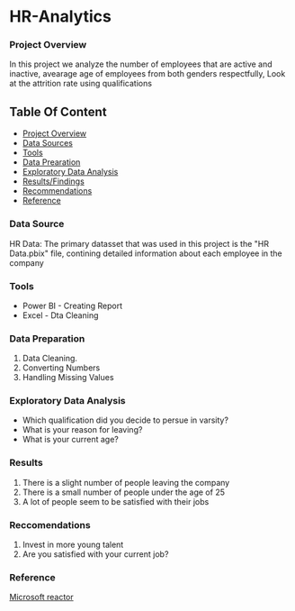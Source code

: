 # HR-Analytics

### Project Overview

In this project we analyze the number of employees that are active and inactive, avearage age of employees from both genders respectfully, Look at the attrition rate using qualifications

## Table Of Content
- [Project Overview](#project-overview)
- [Data Sources](#data-sources) 
- [Tools](#tools)
- [Data Prearation](#data-cleaning-prepation)
- [Exploratory Data Analysis](#exploratory-data-analysis)
- [Results/Findings](#resulsts/findings)
- [Recommendations ](#recommendations)
- [Reference](#reference)

### Data Source

HR Data: The primary datasset that was used in this project is the "HR Data.pbix" file, contining detailed information about each employee in the company

### Tools 
- Power BI - Creating Report
- Excel - Dta Cleaning

### Data Preparation  

1. Data Cleaning.
2. Converting Numbers
3. Handling Missing Values

### Exploratory Data Analysis

- Which qualification did you decide to persue in varsity?
- What is your reason for leaving?
- What is your current age?

### Results 

1. There is a slight number of people leaving the company
2. There is a small number of people under the age of 25
3. A lot of people seem to be satisfied with their jobs 

### Reccomendations 

1. Invest in more young talent
2. Are you satisfied with your current job?

### Reference 

[Microsoft reactor](https://www.youtube.com/watch?v=GLIwyoPWrHs)

